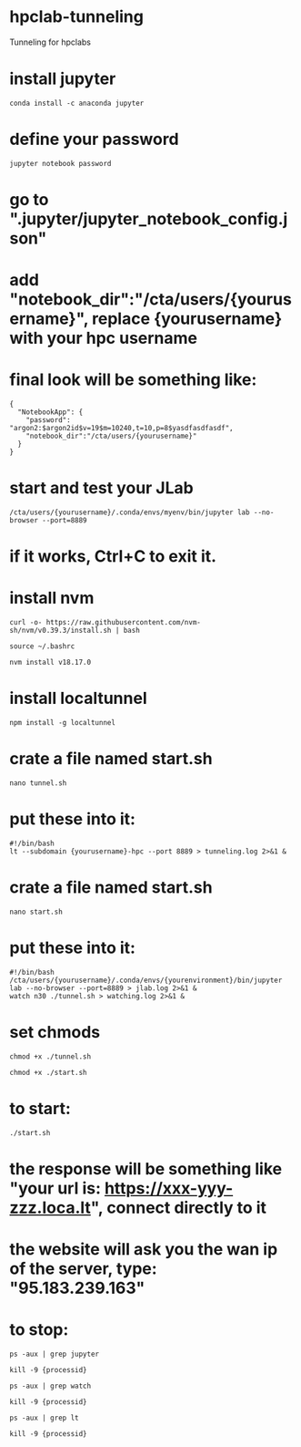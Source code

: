 # hpclab-tunneling
Tunneling for hpclabs



# install jupyter
```
conda install -c anaconda jupyter
```


# define your password
```
jupyter notebook password
```



# go to ".jupyter/jupyter_notebook_config.json"
# add "notebook_dir":"/cta/users/{yourusername}", replace {yourusername} with your hpc username
# final look will be something like:

```
{
  "NotebookApp": {
    "password": "argon2:$argon2id$v=19$m=10240,t=10,p=8$yasdfasdfasdf",
    "notebook_dir":"/cta/users/{yourusername}"
  }
}
```




# start and test your JLab
```
/cta/users/{yourusername}/.conda/envs/myenv/bin/jupyter lab --no-browser --port=8889
```
# if it works, Ctrl+C to exit it.






# install nvm
```
curl -o- https://raw.githubusercontent.com/nvm-sh/nvm/v0.39.3/install.sh | bash
```
```
source ~/.bashrc
```
```
nvm install v18.17.0
```







# install localtunnel
```
npm install -g localtunnel
```





# crate a file named start.sh
```
nano tunnel.sh
```

# put these into it:
```
#!/bin/bash
lt --subdomain {yourusername}-hpc --port 8889 > tunneling.log 2>&1 &
```






# crate a file named start.sh
```
nano start.sh
```


# put these into it:
```
#!/bin/bash
/cta/users/{yourusername}/.conda/envs/{yourenvironment}/bin/jupyter lab --no-browser --port=8889 > jlab.log 2>&1 & 
watch n30 ./tunnel.sh > watching.log 2>&1 & 
```



# set chmods
```
chmod +x ./tunnel.sh
```
```
chmod +x ./start.sh
```





# to start:
```
./start.sh
```



# the response will be something like "your url is: https://xxx-yyy-zzz.loca.lt", connect directly to it
# the website will ask you the wan ip of the server, type: "95.183.239.163"




# to stop:
```
ps -aux | grep jupyter
```
```
kill -9 {processid}
```


```
ps -aux | grep watch
```
```
kill -9 {processid}
```


```
ps -aux | grep lt
```
```
kill -9 {processid}
```


